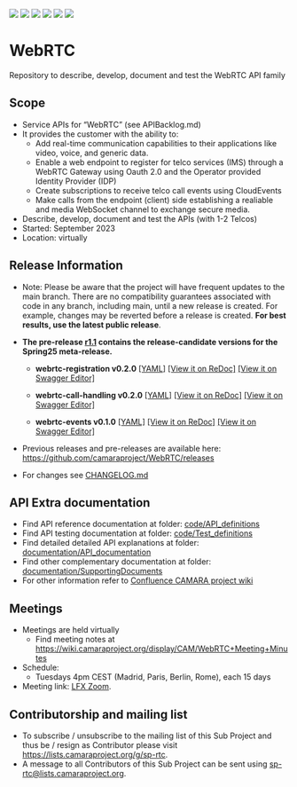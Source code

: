 <a href="https://github.com/camaraproject/WebRTC/commits/" title="Last Commit"><img src="https://img.shields.io/github/last-commit/camaraproject/WebRTC?style=plastic"></a>
<a href="https://github.com/camaraproject/WebRTC/issues" title="Open Issues"><img src="https://img.shields.io/github/issues/camaraproject/WebRTC?style=plastic"></a>
<a href="https://github.com/camaraproject/WebRTC/pulls" title="Open Pull Requests"><img src="https://img.shields.io/github/issues-pr/camaraproject/WebRTC?style=plastic"></a>
<a href="https://github.com/camaraproject/WebRTC/graphs/contributors" title="Contributors"><img src="https://img.shields.io/github/contributors/camaraproject/WebRTC?style=plastic"></a>
<a href="https://github.com/camaraproject/WebRTC" title="Repo Size"><img src="https://img.shields.io/github/repo-size/camaraproject/WebRTC?style=plastic"></a>
<a href="https://github.com/camaraproject/WebRTC/blob/main/LICENSE" title="License"><img src="https://img.shields.io/badge/License-Apache%202.0-green.svg?style=plastic"></a>

# WebRTC
Repository to describe, develop, document and test the WebRTC API family

## Scope
* Service APIs for “WebRTC” (see APIBacklog.md)  
* It provides the customer with the ability to:  
  * Add real-time communication capabilities to their applications like video, voice, and generic data.
  * Enable a web endpoint to register for telco services (IMS) through a WebRTC Gateway using Oauth 2.0 and the Operator provided Identity Provider (IDP)
  * Create subscriptions to receive telco call events using CloudEvents
  * Make calls from the endpoint (client) side establishing a realiable and media WebSocket channel to exchange secure media.
* Describe, develop, document and test the APIs (with 1-2 Telcos)  
* Started: September 2023
* Location: virtually  

## Release Information

* Note: Please be aware that the project will have frequent updates to the main branch. There are no compatibility guarantees associated with code in any branch, including main, until a new release is created. For example, changes may be reverted before a release is created. **For best results, use the latest public release**.

* **The pre-release [r1.1](https://github.com/camaraproject/WebRTC/tree/r1.1) contains the release-candidate versions for the Spring25 meta-release.**
  
  * **webrtc-registration v0.2.0**
  [[YAML]](https://github.com/camaraproject/WebRTC/blob/r1.1/code/API_definitions/webrtc-registration.yaml)
  [[View it on ReDoc]](https://redocly.github.io/redoc/?url=https://raw.githubusercontent.com/camaraproject/WebRTC/r1.1/code/API_definitions/webrtc-registration.yaml&nocors)
  [[View it on Swagger Editor]](https://editor.swagger.io/?url=https://raw.githubusercontent.com/camaraproject/WebRTC/r1.1/code/API_definitions/webrtc-registration.yaml)

  * **webrtc-call-handling v0.2.0**
  [[YAML]](https://github.com/camaraproject/WebRTC/blob/r1.1/code/API_definitions/webrtc-call-handling.yaml)
  [[View it on ReDoc]](https://redocly.github.io/redoc/?url=https://raw.githubusercontent.com/camaraproject/WebRTC/r1.1/code/API_definitions/webrtc-call-handling.yaml&nocors)
  [[View it on Swagger Editor]](https://editor.swagger.io/?url=https://raw.githubusercontent.com/camaraproject/WebRTC/r1.1/code/API_definitions/webrtc-call-handling.yaml)

  * **webrtc-events v0.1.0**
  [[YAML]](https://github.com/camaraproject/WebRTC/blob/r1.1/code/API_definitions/webrtc-events.yaml)
  [[View it on ReDoc]](https://redocly.github.io/redoc/?url=https://raw.githubusercontent.com/camaraproject/WebRTC/r1.1/code/API_definitions/webrtc-events.yaml&nocors)
  [[View it on Swagger Editor]](https://editor.swagger.io/?url=https://raw.githubusercontent.com/camaraproject/WebRTC/r1.1/code/API_definitions/webrtc-events.yaml)

* Previous releases and pre-releases are available here: https://github.com/camaraproject/WebRTC/releases
* For changes see [CHANGELOG.md](https://github.com/camaraproject/WebRTC/blob/main/CHANGELOG.md)

## API Extra documentation

* Find API reference documentation at folder: [code/API_definitions](code/API_definitions/)
* Find API testing documentation at folder: [code/Test_definitions](code/Test_definitions/)
* Find detailed detailed API explanations at folder: [documentation/API_documentation](documentation/API_documentation)
* Find other complementary documentation at folder: [documentation/SupportingDocuments](documentation/SupportingDocuments)
* For other information refer to [Confluence CAMARA project wiki](https://lf-camaraproject.atlassian.net/wiki/spaces/CAM/pages/14560817/WebRTC)

## Meetings
* Meetings are held virtually
  * Find meeting notes at https://wiki.camaraproject.org/display/CAM/WebRTC+Meeting+Minutes
* Schedule:
  * Tuesdays 4pm CEST (Madrid, Paris, Berlin, Rome), each 15 days
* Meeting link: [LFX Zoom](https://zoom-lfx.platform.linuxfoundation.org/meeting/99827941663?password=ac67c375-4795-4389-93b5-bb5ed5ef0977).
  
## Contributorship and mailing list

* To subscribe / unsubscribe to the mailing list of this Sub Project and thus be / resign as Contributor please visit <https://lists.camaraproject.org/g/sp-rtc>.
* A message to all Contributors of this Sub Project can be sent using <sp-rtc@lists.camaraproject.org>.
